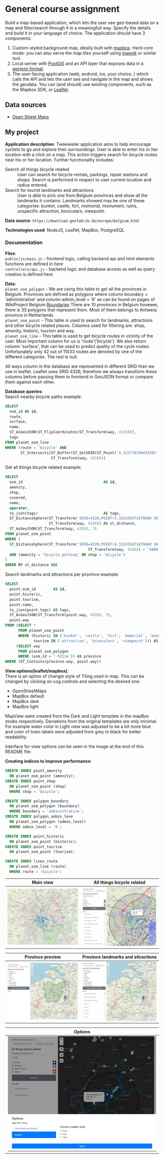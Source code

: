 # General course assignment

Build a map-based application, which lets the user see geo-based data on a map and filter/search through it in a meaningfull way. Specify the details and build it in your language of choice. The application should have 3 components:

1. Custom-styled background map, ideally built with [mapbox](http://mapbox.com). Hard-core mode: you can also serve the map tiles yourself using [mapnik](http://mapnik.org/) or similar tool.
2. Local server with [PostGIS](http://postgis.net/) and an API layer that exposes data in a [geojson format](http://geojson.org/).
3. The user-facing application (web, android, ios, your choice..) which calls the API and lets the user see and navigate in the map and shows the geodata. You can (and should) use existing components, such as the Mapbox SDK, or [Leaflet](http://leafletjs.com/).

## Data sources

- [Open Street Maps](https://www.openstreetmap.org/)

## My project

**Application description**: Tweewieler application aims to help encourage cyclists to go and explore their surroundings. User is able to enter his or her location with a click on a map. This action triggers search for bicycle routes near his or her location. Further functionality includes:
<dl>
  <dt>Search all things bicycle related</dt>
  <dd>
    User can search for bicycle rentals, parkings, repair stations and shops. Search is performed in respect to user current location and radius entered.
  </dd>

  <dt>Search for tourist landmarks and attractions</dt>
  <dd>User is able to pick one from Belgium provinces and show all the landmarks it contains. Landmarks showed may be one of these categories: bunker, castle, fort, memorial, monument, ruins, unspecific attraction, binoculars, viewpoint.</dd>
</dl>

**Data source**: `https://download.geofabrik.de/europe/belgium.html`

**Technologies used**: NodeJS, Leaflet, MapBox, PostgreSQL

### Documentation

**Files**:  
`public/js/main.js` - frontend logic, calling backend api and html elements functions are defined in here  
`controllers/api.js` - backend logic and database access as well as query creation is defined here

**Data**:  
`planet_osm_polygon` - We are using this table to get all the provinces in Belgium. Provinces are defined as polygons where column boundary = 'administrative' and column admin_level = '6' as can be found on pages of WikiProject Belgium [Boundaries](https://wiki.openstreetmap.org/wiki/WikiProject_Belgium/Boundaries) There are 10 provinces in Belgium hovewer, there is 33 polygons that represent them. Most of them belongs to Antwerp province in Netherlands.  
`planet_osm_point` - This table is used to search for landmarks, attractions and other bicycle related places. Columns used for filtering are: shop, amenity, historic, tourism and way.  
`planet_osm_line` - This table is used to get bicycle routes in vicinity of the user. Most important column for us is 'route'('bicycle'). We also return column 'surface', that can be used to predict quality of the cycle routes. Unfortunately only 42 out of 11033 routes are denoted by one of the different categories. The rest is null.

All ways column in the database are represented in different SRID than we use in leaflet. Leaflet uses SRID 4326, therefore we always transform these columns before passing them to frontend in GeoJSON format or compare them against each other.

**Database queries**:  
Search nearby bicycle paths example:  
```sql
SELECT
  osm_id AS id,
  route,
  surface,
  name,
  ST_AsGeoJSON(ST_FlipCoordinates(ST_Transform(way, 4326))),
  tags
FROM planet_osm_line
WHERE (route = 'bicycle' AND
       ST_Intersects(ST_Buffer(ST_SetSRID(ST_Point('4.322776794433595', '50.85147463352982'), 4326) :: GEOGRAPHY, 2000),
                     ST_Transform(way, 4326)))
```

Get all things bicycle related example:  
```sql
SELECT
  osm_id                                     AS id,
  amenity,
  shop,
  covered,
  name,
  operator,
  to_json(tags)                              AS tags,
  ST_DistanceSphere(ST_Transform('SRID=4326;POINT(4.322433471679688 50.84410451978967)' :: GEOMETRY, 4326),
                    ST_Transform(way, 4326)) AS st_distance,
  ST_AsGeoJSON(ST_Transform(way, 4326), 7)
FROM planet_osm_point
WHERE (
  ST_DistanceSphere(ST_Transform('SRID=4326;POINT(4.322433471679688 50.84410451978967)' :: GEOMETRY, 4326),
                                      ST_Transform(way, 4326)) < '5000' 
  AND (amenity = 'bicycle_parking' OR shop = 'bicycle')
)
ORDER BY st_distance ASC
```

Search landmarks and attractions per province example:  
```sql
SELECT
  point.osm_id        AS id,
  point.historic,
  point.tourism,
  point.name,
  to_json(point.tags) AS tags,
  ST_AsGeoJSON(ST_Transform(point.way, 4326), 7),
  point.way
FROM (SELECT *
      FROM planet_osm_point
      WHERE (historic IN ('bunker', 'castle', 'fort', 'memorial', 'monument', 'ruins') OR
             tourism IN ('attraction', 'binoculars', 'viewpoint'))) AS point, 
     (SELECT way
      FROM planet_osm_polygon
      WHERE (osm_id = '-53114')) AS province
WHERE (ST_Contains(province.way, point.way))
```

**View options(leaflet/mapbox)**:  
There is an option of changin style of Tiling used in map. This can be changed by clicking on cog controls and selecting the desired one:  
 * OpenStreetMaps
 * MapBox default
 * MapBox dark
 * MapBox light

MapView were created from the Dark and Light template in the mapBox studio respectively. Deviations from the original templates are only minimal. For example water color in Light view was adjusted to be a bit more blue and color of town labels were adjusted from grey to black for better readability. 

Interface for view options can be seen in the image at the end of this README file.

**Creating indices to improve performance**: 

```sql
CREATE INDEX point_amenity
  ON planet_osm_point (amenity);
CREATE INDEX point_shop
  ON planet_osm_point (shop)
  WHERE shop = 'bicycle';
```

```sql
CREATE INDEX polygon_boundary
  ON planet_osm_polygon (boundary)
  WHERE boundary = 'administrative';
CREATE INDEX polygon_admin_leve
  ON planet_osm_polygon (admin_level)
  WHERE admin_level = '6';
```

```sql
CREATE INDEX point_historic
  ON planet_osm_point (historic);
CREATE INDEX point_tourism
  ON planet_osm_point (tourism);
```

```sql
CREATE INDEX lines_route
  ON planet_osm_line (route)
  WHERE route = 'bicycle';
```

Main view                             |  All things bicycle related
:------------------------------------:|:-----------------------------------------------:
![Tweewieler main screen](main.jpg)   |  ![Searched provinces](all_things_related.jpg)

Province preview                    |  Province landmarks and attractions
:----------------------------------:|:-----------------------------------------------:
![Preview province](province.jpg)   |  ![Searched provinces](province-searched.jpg)

Options                    |
:----------------------------------:|
![Options](settings.jpg)   |
